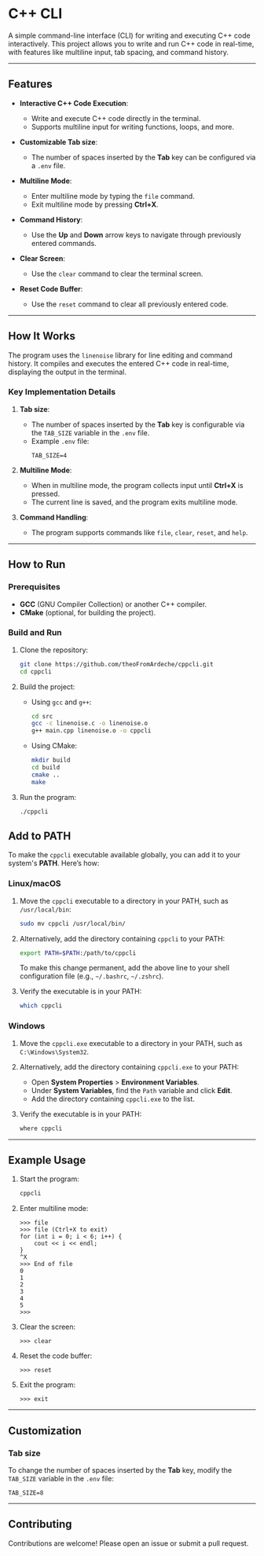 # **C++ CLI**

A simple command-line interface (CLI) for writing and executing C++ code interactively. This project allows you to write and run C++ code in real-time, with features like multiline input, tab spacing, and command history.

---

## **Features**

- **Interactive C++ Code Execution**:
  - Write and execute C++ code directly in the terminal.
  - Supports multiline input for writing functions, loops, and more.

- **Customizable Tab size**:
  - The number of spaces inserted by the **Tab** key can be configured via a `.env` file.

- **Multiline Mode**:
  - Enter multiline mode by typing the `file` command.
  - Exit multiline mode by pressing **Ctrl+X**.

- **Command History**:
  - Use the **Up** and **Down** arrow keys to navigate through previously entered commands.

- **Clear Screen**:
  - Use the `clear` command to clear the terminal screen.

- **Reset Code Buffer**:
  - Use the `reset` command to clear all previously entered code.

---

## **How It Works**

The program uses the `linenoise` library for line editing and command history. It compiles and executes the entered C++ code in real-time, displaying the output in the terminal.

### **Key Implementation Details**

1. **Tab size**:
   - The number of spaces inserted by the **Tab** key is configurable via the `TAB_SIZE` variable in the `.env` file.
   - Example `.env` file:
     ```plaintext
     TAB_SIZE=4
     ```

2. **Multiline Mode**:
   - When in multiline mode, the program collects input until **Ctrl+X** is pressed.
   - The current line is saved, and the program exits multiline mode.

3. **Command Handling**:
   - The program supports commands like `file`, `clear`, `reset`, and `help`.

---

## **How to Run**

### **Prerequisites**

- **GCC** (GNU Compiler Collection) or another C++ compiler.
- **CMake** (optional, for building the project).

### **Build and Run**

1. Clone the repository:
   ```bash
   git clone https://github.com/theoFromArdeche/cppcli.git
   cd cppcli
   ```

2. Build the project:
   - Using `gcc` and `g++`:
     ```bash
     cd src
     gcc -c linenoise.c -o linenoise.o
     g++ main.cpp linenoise.o -o cppcli
     ```
   - Using CMake:
     ```bash
     mkdir build
     cd build
     cmake ..
     make
     ```

3. Run the program:
   ```bash
   ./cppcli
   ```


## **Add to PATH**

To make the `cppcli` executable available globally, you can add it to your system's **PATH**. Here’s how:

### **Linux/macOS**

1. Move the `cppcli` executable to a directory in your PATH, such as `/usr/local/bin`:
   ```bash
   sudo mv cppcli /usr/local/bin/
   ```

2. Alternatively, add the directory containing `cppcli` to your PATH:
   ```bash
   export PATH=$PATH:/path/to/cppcli
   ```

   To make this change permanent, add the above line to your shell configuration file (e.g., `~/.bashrc`, `~/.zshrc`).

3. Verify the executable is in your PATH:
   ```bash
   which cppcli
   ```

### **Windows**

1. Move the `cppcli.exe` executable to a directory in your PATH, such as `C:\Windows\System32`.

2. Alternatively, add the directory containing `cppcli.exe` to your PATH:
   - Open **System Properties** > **Environment Variables**.
   - Under **System Variables**, find the `Path` variable and click **Edit**.
   - Add the directory containing `cppcli.exe` to the list.

3. Verify the executable is in your PATH:
   ```cmd
   where cppcli
   ```

---

## **Example Usage**

1. Start the program:
   ```bash
   cppcli
   ```

2. Enter multiline mode:
   ```plaintext
   >>> file
   >>> file (Ctrl+X to exit)
   for (int i = 0; i < 6; i++) {
       cout << i << endl;
   }
   ^X
   >>> End of file
   0
   1
   2
   3
   4
   5
   >>> 
   ```

3. Clear the screen:
   ```plaintext
   >>> clear
   ```

4. Reset the code buffer:
   ```plaintext
   >>> reset
   ```

5. Exit the program:
   ```plaintext
   >>> exit
   ```

---


## **Customization**

### **Tab size**

To change the number of spaces inserted by the **Tab** key, modify the `TAB_SIZE` variable in the `.env` file:

```plaintext
TAB_SIZE=8
```

---



## **Contributing**

Contributions are welcome! Please open an issue or submit a pull request.
